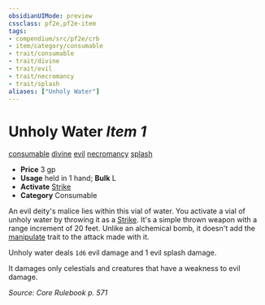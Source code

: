 ```yaml
---
obsidianUIMode: preview
cssclass: pf2e,pf2e-item
tags:
- compendium/src/pf2e/crb
- item/category/consumable
- trait/consumable
- trait/divine
- trait/evil
- trait/necromancy
- trait/splash
aliases: ["Unholy Water"]
---
```

# Unholy Water *Item 1*  
[consumable](../../../rules/traits/consumable.md)  [divine](../../../rules/traits/divine.md)  [evil](../../../rules/traits/evil.md)  [necromancy](../../../rules/traits/necromancy.md)  [splash](../../../rules/traits/splash.md)  

- **Price** 3 gp
- **Usage** held in 1 hand; **Bulk** L
- **Activate** [Strike](../../../rules/actions/strike.md)
- **Category** Consumable

An evil deity's malice lies within this vial of water. You activate a vial of unholy water by throwing it as a [Strike](../../../rules/actions/strike.md). It's a simple thrown weapon with a range increment of 20 feet. Unlike an alchemical bomb, it doesn't add the [manipulate](../../../rules/traits/manipulate.md) trait to the attack made with it.

Unholy water deals `1d6` evil damage and 1 evil splash damage.

It damages only celestials and creatures that have a weakness to evil damage.

*Source: Core Rulebook p. 571*